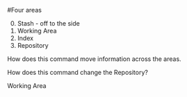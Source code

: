 #Four areas

0. Stash - off to the side
1. Working Area
2. Index
3. Repository

How does this command move information across the areas.

How does this command change the Repository?


Working Area
  


